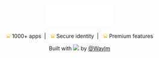<p align="center">
  <img src="./logo.svg" alt="Waylm Logo" width="180">
</p>

<p align="center">
  <span><img src="./star_2b50.png" width="12" /></span> 1000+ apps&nbsp;&nbsp;|&nbsp;&nbsp;
  <span><img src="./star_2b50.png" width="12" /></span> Secure identity&nbsp;&nbsp;|&nbsp;&nbsp;
  <span><img src="./star_2b50.png" width="12" ></span> Premium features
</p>



<p align="center">
  Built with <img src="https://em-content.zobj.net/source/apple/419/red-heart_2764-fe0f.png" width="12" /> by <a href="https://github.com/Waylm">@Waylm</a>
</p>
